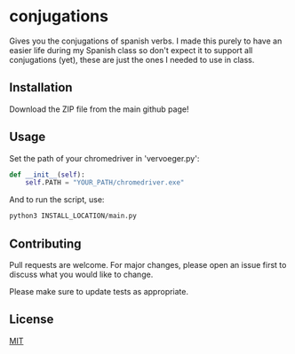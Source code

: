# conjugations
Gives you the conjugations of spanish verbs. I made this purely to have an easier life during my Spanish class so don't expect it to support all conjugations (yet), these are just the ones I needed to use in class.

## Installation

Download the ZIP file from the main github page!

## Usage

Set the path of your chromedriver in 'vervoeger.py':

```python
def __init__(self):
    self.PATH = "YOUR_PATH/chromedriver.exe"
```

And to run the script, use:

```bash
python3 INSTALL_LOCATION/main.py
```
## Contributing
Pull requests are welcome. For major changes, please open an issue first to discuss what you would like to change.

Please make sure to update tests as appropriate.

## License
[MIT](https://choosealicense.com/licenses/mit/)
